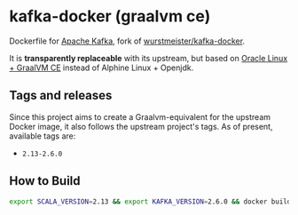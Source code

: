 kafka-docker (graalvm ce)
============

Dockerfile for [Apache Kafka](http://kafka.apache.org/), fork of [wurstmeister/kafka-docker](https://github.com/wurstmeister/kafka-docker).

It is **transparently replaceable** with its upstream, but based on [Oracle Linux + GraalVM CE](https://hub.docker.com/r/oracle/graalvm-ce) instead of Alphine Linux + Openjdk.

Tags and releases
-----------------

Since this project aims to create a Graalvm-equivalent for the upstream Docker image, it also follows the upstream project's tags. As of present, available tags are:

- `2.13-2.6.0`

## How to Build

```sh
export SCALA_VERSION=2.13 && export KAFKA_VERSION=2.6.0 && docker build --build-arg scala_version=${SCALA_VERSION} --build-arg kafka_version=${KAFKA_VERSION} -t dongjinleekr/kafka:${SCALA_VERSION}-${KAFKA_VERSION} .
```

